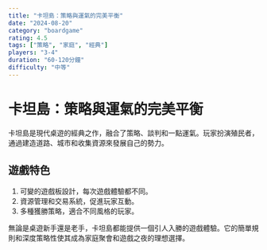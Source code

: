 ```yaml
---
title: "卡坦島：策略與運氣的完美平衡"
date: "2024-08-20"
category: "boardgame"
rating: 4.5
tags: ["策略", "家庭", "經典"]
players: "3-4"
duration: "60-120分鐘"
difficulty: "中等"
---
```


# 卡坦島：策略與運氣的完美平衡

卡坦島是現代桌遊的經典之作，融合了策略、談判和一點運氣。玩家扮演殖民者，通過建造道路、城市和收集資源來發展自己的勢力。

## 遊戲特色

1. 可變的遊戲板設計，每次遊戲體驗都不同。
2. 資源管理和交易系統，促進玩家互動。
3. 多種獲勝策略，適合不同風格的玩家。

無論是桌遊新手還是老手，卡坦島都能提供一個引人入勝的遊戲體驗。它的簡單規則和深度策略性使其成為家庭聚會和遊戲之夜的理想選擇。